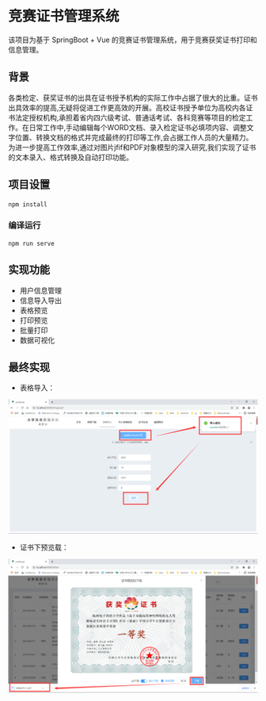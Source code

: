 # 竞赛证书管理系统
该项目为基于 SpringBoot + Vue 的竞赛证书管理系统，用于竞赛获奖证书打印和信息管理。

## 背景
各类检定、获奖证书的出具在证书授予机构的实际工作中占据了很大的比重。证书出具效率的提高,无疑将促进工作更高效的开展。高校证书授予单位为高校内各证书法定授权机构,承担着省内四六级考试、普通话考试、各科竞赛等项目的检定工作。在日常工作中,手动编辑每个WORD文档、录入检定证书必填项内容、调整文字位置、转换文档的格式并完成最终的打印等工作,会占据工作人员的大量精力。为进一步提高工作效率,通过对图片jfif和PDF对象模型的深入研究,我们实现了证书的文本录入、格式转换及自动打印功能。

## 项目设置
```
npm install
```

### 编译运行
```
npm run serve
```

## 实现功能
- 用户信息管理
- 信息导入导出
- 表格预览
- 打印预览
- 批量打印
- 数据可视化

## 最终实现
- 表格导入：  

![image](https://raw.githubusercontent.com/cyyyy-y/certificate_fronted/main/src/assets/show/show2.png)

- 证书下预览载：  

![image](https://raw.githubusercontent.com/cyyyy-y/certificate_fronted/main/src/assets/show/show4.png)